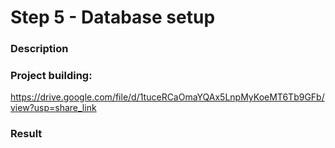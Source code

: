 # Step 5 - Database setup

### Description


### Project building:

https://drive.google.com/file/d/1tuceRCaOmaYQAx5LnpMyKoeMT6Tb9GFb/view?usp=share_link

### Result

